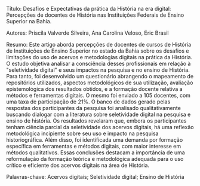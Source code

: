 Título: Desafios e Expectativas da prática da História na era digital: Percepções de docentes de História nas Instituições Federais de Ensino Superior na Bahia.

Autores: Priscila Valverde Silveira, Ana Carolina Veloso, Eric Brasil

Resumo: Este artigo aborda percepções de docentes de cursos de História de Instituições de Ensino Superior no estado da Bahia sobre os desafios e limitações do uso de acervos e metodologias digitais na prática da História. O estudo objetiva analisar a consciência desses profissionais em relação à "seletividade digital" e seus impactos na pesquisa e no ensino de História. Para tanto, foi desenvolvido um questionário abrangendo o mapeamento de repositórios utilizados, aspectos metodológicos de sua utilização, avaliação epistemológica dos resultados obtidos, e a formação docente relativa a métodos e ferramentas digitais. O mesmo foi enviado a 105 docentes, com uma taxa de participação de 21%. O banco de dados gerado pelas respostas dos participantes da pesquisa foi analisado qualitativamente buscando dialogar com a literatura sobre seletividade digital na pesquisa e ensino de história. Os resultados revelaram que, embora os participantes tenham ciência parcial da seletividade dos acervos digitais, há uma reflexão metodológica incipiente sobre seu uso e impacto na pesquisa historiográfica. Além disso, foi identificada uma demanda por formação específica em ferramentas e métodos digitais, com maior interesse em métodos qualitativos. Essas conclusões destacam a importância de uma reformulação da formação teórica e metodológica adequada para o uso crítico e eficiente dos acervos digitais na área de História. 

Palavras-chave: Acervos digitais; Seletividade digital; Ensino de História
